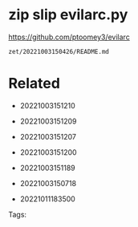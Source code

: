 # zip slip evilarc.py
https://github.com/ptoomey3/evilarc

` zet/20221003150426/README.md `

# Related

- 20221003151210

- 20221003151209

- 20221003151207

- 20221003151200

- 20221003151189

- 20221003150718

- 20221011183500


Tags:

    
